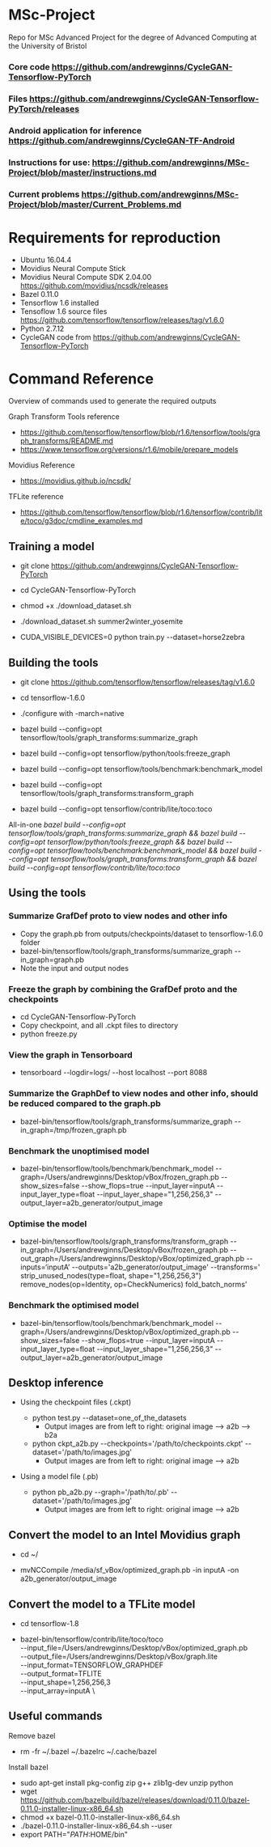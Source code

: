 # MSc-Project
Repo for MSc Advanced Project for the degree of Advanced Computing at the University of Bristol

### Core code https://github.com/andrewginns/CycleGAN-Tensorflow-PyTorch
### Files https://github.com/andrewginns/CycleGAN-Tensorflow-PyTorch/releases

### Android application for inference https://github.com/andrewginns/CycleGAN-TF-Android

### Instructions for use: https://github.com/andrewginns/MSc-Project/blob/master/instructions.md

### Current problems https://github.com/andrewginns/MSc-Project/blob/master/Current_Problems.md

# Requirements for reproduction
* Ubuntu 16.04.4
* Movidius Neural Compute Stick
* Movidius Neural Compute SDK 2.04.00 https://github.com/movidius/ncsdk/releases
* Bazel 0.11.0
* Tensorflow 1.6 installed
* Tensoflow 1.6 source files https://github.com/tensorflow/tensorflow/releases/tag/v1.6.0
* Python 2.7.12
* CycleGAN code from https://github.com/andrewginns/CycleGAN-Tensorflow-PyTorch

# Command Reference

Overview of commands used to generate the required outputs

Graph Transform Tools reference
* https://github.com/tensorflow/tensorflow/blob/r1.6/tensorflow/tools/graph_transforms/README.md
* https://www.tensorflow.org/versions/r1.6/mobile/prepare_models

Movidius Reference
* https://movidius.github.io/ncsdk/

TFLite reference
* https://github.com/tensorflow/tensorflow/blob/r1.6/tensorflow/contrib/lite/toco/g3doc/cmdline_examples.md

## Training a model
* git clone https://github.com/andrewginns/CycleGAN-Tensorflow-PyTorch

* cd CycleGAN-Tensorflow-PyTorch

* chmod +x ./download_dataset.sh

* ./download_dataset.sh summer2winter_yosemite

* CUDA_VISIBLE_DEVICES=0 python train.py --dataset=horse2zebra

## Building the tools
* git clone https://github.com/tensorflow/tensorflow/releases/tag/v1.6.0

* cd tensorflow-1.6.0

* ./configure with -march=native

* bazel build --config=opt tensorflow/tools/graph_transforms:summarize_graph

* bazel build --config=opt tensorflow/python/tools:freeze_graph

* bazel build --config=opt tensorflow/tools/benchmark:benchmark_model

* bazel build --config=opt tensorflow/tools/graph_transforms:transform_graph

* bazel build --config=opt tensorflow/contrib/lite/toco:toco

All-in-one
*bazel build --config=opt tensorflow/tools/graph_transforms:summarize_graph && bazel build --config=opt tensorflow/python/tools:freeze_graph && bazel build --config=opt tensorflow/tools/benchmark:benchmark_model && bazel build --config=opt tensorflow/tools/graph_transforms:transform_graph && bazel build --config=opt tensorflow/contrib/lite/toco:toco*

## Using the tools

### Summarize GrafDef proto to view nodes and other info

* Copy the graph.pb from outputs/checkpoints/dataset to tensorflow-1.6.0 folder
* bazel-bin/tensorflow/tools/graph_transforms/summarize_graph --in_graph=graph.pb
* Note the input and output nodes

### Freeze the graph by combining the GrafDef proto and the checkpoints

* cd CycleGAN-Tensorflow-PyTorch
* Copy checkpoint, and all .ckpt files to directory
* python freeze.py

### View the graph in Tensorboard

* tensorboard --logdir=logs/ --host localhost --port 8088

### Summarize the GraphDef to view nodes and other info, should be reduced compared to the graph.pb

* bazel-bin/tensorflow/tools/graph_transforms/summarize_graph --in_graph=/tmp/frozen_graph.pb

### Benchmark the unoptimised model

* bazel-bin/tensorflow/tools/benchmark/benchmark_model --graph=/Users/andrewginns/Desktop/vBox/frozen_graph.pb --show_sizes=false --show_flops=true --input_layer=inputA --input_layer_type=float --input_layer_shape="1,256,256,3" --output_layer=a2b_generator/output_image

### Optimise the model

* bazel-bin/tensorflow/tools/graph_transforms/transform_graph --in_graph=/Users/andrewginns/Desktop/vBox/frozen_graph.pb --out_graph=/Users/andrewginns/Desktop/vBox/optimized_graph.pb --inputs=‘inputA’ --outputs='a2b_generator/output_image' --transforms=' strip_unused_nodes(type=float, shape="1,256,256,3") remove_nodes(op=Identity, op=CheckNumerics) fold_batch_norms'
 
### Benchmark the optimised model

* bazel-bin/tensorflow/tools/benchmark/benchmark_model --graph=/Users/andrewginns/Desktop/vBox/optimized_graph.pb --show_sizes=false --show_flops=true --input_layer=inputA --input_layer_type=float --input_layer_shape="1,256,256,3" --output_layer=a2b_generator/output_image

## Desktop inference
* Using the checkpoint files (.ckpt)
    * python test.py --dataset=one_of_the_datasets
        * Output images are from left to right: original image --> a2b --> b2a
    * python ckpt_a2b.py --checkpoints='/path/to/checkpoints.ckpt' --dataset='/path/to/images.jpg'
        * Output images are from left to right: original image --> a2b
        
* Using a model file (.pb)
    * python pb_a2b.py --graph='/path/to/.pb' --dataset='/path/to/images.jpg'
        * Output images are from left to right: original image --> a2b

## Convert the model to an Intel Movidius graph

* cd ~/

* mvNCCompile /media/sf_vBox/optimized_graph.pb -in inputA -on a2b_generator/output_image


## Convert the model to a TFLite model

* cd tensorflow-1.8
  
* bazel-bin/tensorflow/contrib/lite/toco/toco \
    --input_file=/Users/andrewginns/Desktop/vBox/optimized_graph.pb \
    --output_file=/Users/andrewginns/Desktop/vBox/graph.lite \
    --input_format=TENSORFLOW_GRAPHDEF \
    --output_format=TFLITE \
    --input_shape=1,256,256,3 \
    --input_array=inputA \
  
## Useful commands
Remove bazel
* rm -fr ~/.bazel ~/.bazelrc ~/.cache/bazel

Install bazel
* sudo apt-get install pkg-config zip g++ zlib1g-dev unzip python
* wget https://github.com/bazelbuild/bazel/releases/download/0.11.0/bazel-0.11.0-installer-linux-x86_64.sh
* chmod +x bazel-0.11.0-installer-linux-x86_64.sh
* ./bazel-0.11.0-installer-linux-x86_64.sh --user
* export PATH="$PATH:$HOME/bin"
